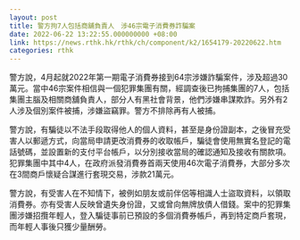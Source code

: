 ```yaml
---
layout: post
title: 警方拘7人包括商舖負責人　涉46宗電子消費券詐騙案
date: 2022-06-22 13:22:55.000000000 +08:00
link: https://news.rthk.hk/rthk/ch/component/k2/1654179-20220622.htm
categories: rthk
---
```


警方說，4月起就2022年第一期電子消費券接到64宗涉嫌詐騙案件，涉及超過30萬元。當中46宗案件相信與一個犯罪集團有關，經調查後已拘捕集團的7人，包括集團主腦及相關商舖負責人，部分人有黑社會背景，他們涉嫌串謀欺詐。另外有2人涉及個別案件被捕，涉嫌盜竊罪。警方不排除再有人被捕。

警方說，有騙徒以不法手段取得他人的個人資料，甚至是身份證副本，之後冒充受害人以郵遞方式，向當局申請更改消費券的收取帳戶，騙徒會使用無實名登記的電話號碼，並設置新的支付平台帳戶，以分別接收當局的確認通知及接收有關款項。犯罪集團中其中4人，在政府派發消費券首兩天使用46次電子消費券，大部分多次在3間商戶懷疑合謀進行套現交易，涉款21萬元。

警方說，有受害人在不知情下，被例如朋友或前伴侶等相識人士盜取資料，以領取消費券。亦有受害人反映曾遺失身份證，又或曾向無牌放債人借錢。案中的犯罪集團涉嫌招攬年輕人，登入騙徒事前已預設的多個消費券帳戶，再到特定商戶套現，而年輕人事後只獲少量酬勞。
